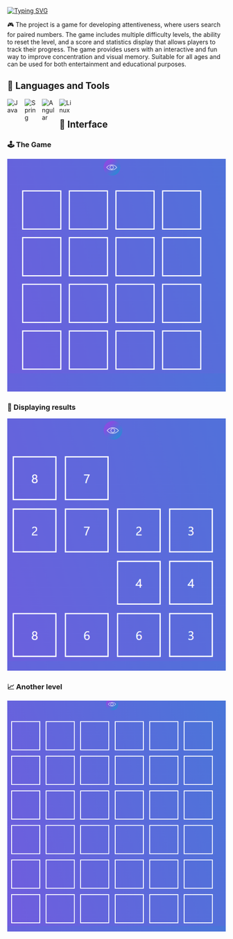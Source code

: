 [![Typing SVG](https://readme-typing-svg.demolab.com?font=Fira+Code&size=30&duration=1&pause=10000&color=049ADE&center=true&vCenter=true&width=1024&lines=ReactMiniGame)](https://git.io/typing-svg)

🎮 The project is a game for developing attentiveness, where users search for paired numbers. The game includes multiple difficulty levels, the ability to reset the level, and a score and statistics display that allows players to track their progress. The game provides users with an interactive and fun way to improve concentration and visual memory. Suitable for all ages and can be used for both entertainment and educational purposes.

<h2> 🧰 Languages and Tools </h2>

<img align="left" alt="Java" width="30px" style="padding-right:10px;" src="https://cdn.jsdelivr.net/gh/devicons/devicon@latest/icons/html5/html5-original.svg"/>
<img align="left" alt="Spring" width="30px" style="padding-right:10px;" src="https://cdn.jsdelivr.net/gh/devicons/devicon@latest/icons/css3/css3-original.svg" />
<img align="left" alt="Angular" width="30px" style="padding-right:10px;" src="https://cdn.jsdelivr.net/gh/devicons/devicon@latest/icons/javascript/javascript-original.svg" />
<img align="left" alt="Linux" width="30px" style="padding-right:10px;" src="https://cdn.jsdelivr.net/gh/devicons/devicon@latest/icons/react/react-original.svg" />

<br/>

<h2> 📱 Interface </h2>

<h3> 🕹️ The Game  </h3>

<img src="images/MarkDownImage_1.png" />

<h3> 👀 Displaying results </h3>

<img  src="images/MarkDownImage_2.png" />


<h3> 📈 Another level  </h3>

<img  src="images/MarkDownImage_3.png" />

